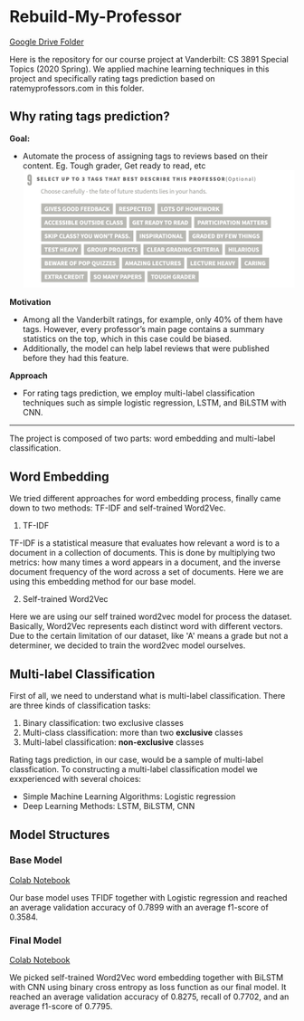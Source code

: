 # Rebuild-My-Professor

[Google Drive Folder](https://drive.google.com/drive/folders/15wGLUvjiGtFXMZ0XzpDYeSH1XEqWjUBB?usp=sharing)

Here is the repository for our course project at Vanderbilt: CS 3891 Special Topics (2020 Spring). We applied machine learning techniques in this project and specifically rating tags prediction based on ratemyprofessors.com in this folder.

## Why rating tags prediction?

**Goal:**
- Automate the process of assigning tags to reviews based on their content. Eg. Tough grader, Get ready to read, etc
![img](Tags_available.png)

**Motivation**
- Among all the Vanderbilt ratings, for example, only 40% of them have tags. However, every professor’s main page contains a summary statistics on the top, which in this case could be biased. 
- Additionally, the model can help label reviews that were published before they had this feature.

**Approach**
- For rating tags prediction, we employ multi-label classification techniques such as simple logistic regression, LSTM, and BiLSTM with CNN.



---

The project is composed of two parts: word embedding and multi-label classification. 

## Word Embedding

We tried different approaches for word embedding process, finally came down to two methods: TF-IDF and self-trained Word2Vec.

  1) TF-IDF
 
  TF-IDF is a statistical measure that evaluates how relevant a word is to a document in a collection of documents. This is done by multiplying two metrics: how many times a word appears in a document, and the inverse document frequency of the word across a set of documents. Here we are using this embedding method for our base model.
  
  2) Self-trained Word2Vec

  Here we are using our self trained word2vec model for process the dataset. Basically, Word2Vec represents each distinct word with different vectors. Due to the certain limitation of our dataset, like 'A' means a grade but not a determiner, we decided to train the word2vec model ourselves.

## Multi-label Classification

First of all, we need to understand what is multi-label classification. 
There are three kinds of classification tasks:
1. Binary classification: two exclusive classes
2. Multi-class classification: more than two **exclusive** classes
3. Multi-label classification: **non-exclusive** classes

Rating tags prediction, in our case, would be a sample of multi-label classfication.
To constructing a multi-label classification model we exxperienced with several choices:

- Simple Machine Learning Algorithms: Logistic regression 
- Deep Learning Methods: LSTM, BiLSTM, CNN

## Model Structures

### Base Model
[Colab Notebook](https://github.com/xuezzou/Rebuild-My-Professor/blob/main/Tags-Prediction/BaseModel.ipynb)

Our base model uses TFIDF together with Logistic regression and reached an average validation accuracy of 0.7899 with an average f1-score of 0.3584.


### Final Model
[Colab Notebook](https://github.com/xuezzou/Rebuild-My-Professor/blob/main/Tags-Prediction/Tag_Classification_with_BiLSTM%2BCNN.ipynb)

We picked self-trained Word2Vec word embedding together with BiLSTM with CNN using binary cross entropy as loss function as our final model. It reached an average validation accuracy of 0.8275, recall of 0.7702, and an average f1-score of 0.7795.
